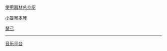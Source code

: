  [使用器材总介绍](https://stagegear.jp/20240113ayasa/2)

[小提琴本琴](https://shop.kurosawagakki.com/items/2744305)
 
[琴弓](https://shop.kurosawagakki.com/items/2857568)

---

[音乐平台](https://www.tunecore.co.jp/artists?id=157536)

